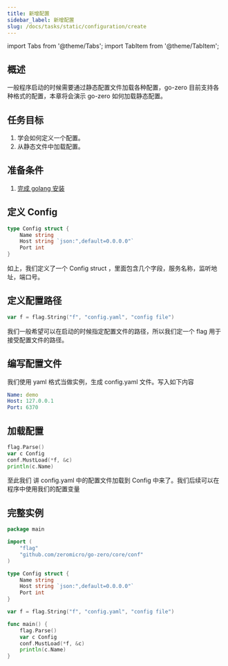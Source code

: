 ```yaml
---
title: 新增配置
sidebar_label: 新增配置
slug: /docs/tasks/static/configuration/create
---
```


import Tabs from '@theme/Tabs';
import TabItem from '@theme/TabItem';

## 概述

一般程序启动的时候需要通过静态配置文件加载各种配置，go-zero 目前支持各种格式的配置，本章将会演示 go-zero 如何加载静态配置。

## 任务目标

1. 学会如何定义一个配置。
1. 从静态文件中加载配置。

## 准备条件

1. <a href="/docs/tasks" target="_blank">完成 golang 安装</a>

## 定义 Config

```go
type Config struct {
    Name string
    Host string `json:",default=0.0.0.0"`
    Port int
}
```

如上，我们定义了一个 Config struct ，里面包含几个字段，服务名称，监听地址，端口号。

## 定义配置路径

```go
var f = flag.String("f", "config.yaml", "config file")
```

我们一般希望可以在启动的时候指定配置文件的路径，所以我们定一个 flag 用于接受配置文件的路径。

## 编写配置文件

我们使用 yaml 格式当做实例，生成 config.yaml 文件。写入如下内容

```yaml
Name: demo
Host: 127.0.0.1
Port: 6370
```

## 加载配置

```go
flag.Parse()
var c Config
conf.MustLoad(*f, &c)
println(c.Name)
```

至此我们 讲 config.yaml 中的配置文件加载到 Config 中来了。我们后续可以在程序中使用我们的配置变量

## 完整实例

```go
package main

import (
    "flag"
    "github.com/zeromicro/go-zero/core/conf"
)

type Config struct {
    Name string
    Host string `json:",default=0.0.0.0"`
    Port int
}

var f = flag.String("f", "config.yaml", "config file")

func main() {
    flag.Parse()
    var c Config
    conf.MustLoad(*f, &c)
    println(c.Name)
}
```
